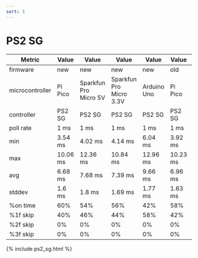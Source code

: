 ```yaml
---
sort: 3
---
```


# PS2 SG

| Metric          | Value    | Value                 | Value                   | Value       | Value    | Value                 | Value                   | Value       |
| --------------- | -------- | --------------------- | ----------------------- | ----------- | -------- | --------------------- | ----------------------- | ----------- |
| firmware        | new      | new                   | new                     | new         | old      | old                   | old                     | old         |
| microcontroller | Pi Pico  | Sparkfun Pro Micro 5V | Sparkfun Pro Micro 3.3V | Arduino Uno | Pi Pico  | Sparkfun Pro Micro 5V | Sparkfun Pro Micro 3.3V | Arduino Uno |
| controller      | PS2 SG   | PS2 SG                | PS2 SG                  | PS2 SG      | PS2 SG   | PS2 SG                | PS2 SG                  | PS2 SG      |
| poll rate       | 1 ms     | 1 ms                  | 1 ms                    | 1 ms        | 1 ms     | 1 ms                  | 1 ms                    | 1 ms        |
| min             | 3.54 ms  | 4.02 ms               | 4.14 ms                 | 6.04 ms     | 3.92 ms  | 4.82 ms               | 5.2 ms                  | 1.77 ms     |
| max             | 10.06 ms | 12.36 ms              | 10.84 ms                | 12.96 ms    | 10.23 ms | 13.48 ms              | 11.46 ms                | 12.07 ms    |
| avg             | 6.68 ms  | 7.68 ms               | 7.39 ms                 | 9.66 ms     | 6.96 ms  | 8.77 ms               | 8.4 ms                  | 8.55 ms     |
| stddev          | 1.6 ms   | 1.8 ms                | 1.69 ms                 | 1.77 ms     | 1.63 ms  | 1.89 ms               | 1.62 ms                 | 1.75 ms     |
| %on time        | 60%      | 54%                   | 56%                     | 42%         | 58%      | 47%                   | 50%                     | 49%         |
| %1f skip        | 40%      | 46%                   | 44%                     | 58%         | 42%      | 53%                   | 50%                     | 51%         |
| %2f skip        | 0%       | 0%                    | 0%                      | 0%          | 0%       | 0%                    | 0%                      | 0%          |
| %3f skip        | 0%       | 0%                    | 0%                      | 0%          | 0%       | 0%                    | 0%                      | 0%          |

{% include ps2_sg.html %}
